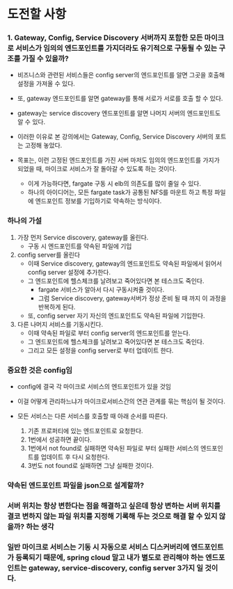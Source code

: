 # 도전할 사항

### 1.  Gateway, Config, Service Discovery 서버까지 포함한 모든 마이크로 서비스가 임의의 엔드포인트를 가지더라도 유기적으로 구동될 수 있는 구조를 가질  수 있을까?
* 비즈니스와 관련된 서비스들은 config server의 엔드포인트를 알면 그곳을 호출해 설정을 가져올 수 있다.
* 또, gateway 엔드포인트를 알면 gateway를 통해 서로가 서로를 호출 할 수 있다.
* gateway는 service discovery 엔드포인트를 알면 나머지 서버의 엔드포인트도 알 수 있다.

* 이러한 이유로 본 강의에서는 Gateway, Config, Service Discovery 서버의 포트는 고정해 놓았다.
* 목표는, 이런 고정된 엔드포인트를 가진 서버 마저도 임의의 엔드포인트를 가지가 되었을 때, 마이크로 서비스가 잘 돌아갈 수 있도록 하는 것이다.
    * 이게 가능하다면, fargate 구동 시 elb의 의존도를 많이 줄일 수 있다.
    * 하나의 아이디어는, 모든 fargate task가 공통된 NFS를 마운트 하고 특정 파일에 엔드포인트 정보를 기입하기로 약속하는 방식이다.
    
### 하나의 가설
1. 가장 먼저 Service discovery, gateway를 올린다.
    * 구동 시 엔드포인트를 약속된 파일에 기입
2. config server를 올린다
    * 이때 Service discovery, gateway의 엔드포인트도 약속된 파일에서 읽어서 config server 설정에 추가한다.
    * 그 엔드포인트에 헬스체크를 날려보고 죽어있다면 본 테스크도 죽인다.
        * fargate 서비스가 알아서 다시 구동시켜줄 것이다.
        * 그럼 Service discovery, gateway서버가 정상 준비 될 때 까지 이 과정을 반복하게 된다.
    * 또, config server 자기 자신의 엔드포인트도 약속된 파일에 기입한다.
3. 다른 나머지 서비스를 기동시킨다.
    * 이때 약속된 파일로 부터 config server의 엔드포인트를 얻는다.
    * 그 엔드포인트에 헬스체크를 날려보고 죽어있다면 본 테스크도 죽인다.  
    * 그리고 모든 설정을 config server로 부터 업데이트 한다.

### 중요한 것은 config임
* config에 결국 각 마이크로 서비스의 엔드포인트가 있을 것임
* 이걸 어떻게 관리하느냐가 마이크로서비스간의 연관 관계를 묶는 핵심이 될 것이다.

* 모든 서비스는 다른 서비스를 호출할 때 아래 순서를 따른다.
   1.  기존 프로퍼티에 있는 엔드포인트로 요청한다.
   2.  1번에서 성공하면 끝이다.
   3.  1번에서 not found로 실패하면 약속된 파일로 부터 실패한 서비스의 엔드포인트를 업데이트 후 다시 요청한다.
   4.  3번도 not found로 실패하면 그냥 실패한 것이다.

### 약속된 엔드포인트 파일을 json으로 설계할까?


### 서버 위치는 항상 변한다는 점을 해결하고 싶은데 항상 변하는 서버 위치를 결코 변하지 않는 파일 위치를 지정해 기록해 두는 것으로 해결 할 수 있지 않을까? 하는 생각 

### 일반 마이크로 서비스는 기동 시 자동으로 서비스 디스커버리에 엔드포인트가 등록되기 때문에, spring cloud 말고 내가 별도로 관리해야 하는 엔드포인트는 gateway, service-discovery, config server 3가지 일 것이다.
